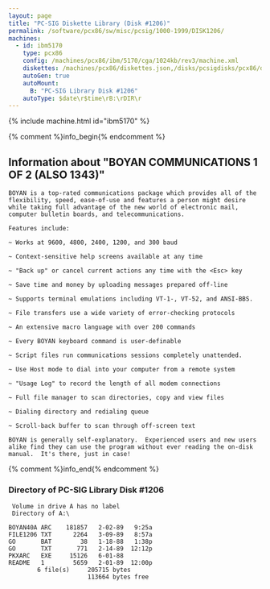 ```yaml
---
layout: page
title: "PC-SIG Diskette Library (Disk #1206)"
permalink: /software/pcx86/sw/misc/pcsig/1000-1999/DISK1206/
machines:
  - id: ibm5170
    type: pcx86
    config: /machines/pcx86/ibm/5170/cga/1024kb/rev3/machine.xml
    diskettes: /machines/pcx86/diskettes.json,/disks/pcsigdisks/pcx86/diskettes.json
    autoGen: true
    autoMount:
      B: "PC-SIG Library Disk #1206"
    autoType: $date\r$time\rB:\rDIR\r
---
```


{% include machine.html id="ibm5170" %}

{% comment %}info_begin{% endcomment %}

## Information about "BOYAN COMMUNICATIONS 1 OF 2 (ALSO 1343)"

    BOYAN is a top-rated communications package which provides all of the
    flexibility, speed, ease-of-use and features a person might desire
    while taking full advantage of the new world of electronic mail,
    computer bulletin boards, and telecommunications.
    
    Features include:
    
    ~ Works at 9600, 4800, 2400, 1200, and 300 baud
    
    ~ Context-sensitive help screens available at any time
    
    ~ "Back up" or cancel current actions any time with the <Esc> key
    
    ~ Save time and money by uploading messages prepared off-line
    
    ~ Supports terminal emulations including VT-1-, VT-52, and ANSI-BBS.
    
    ~ File transfers use a wide variety of error-checking protocols
    
    ~ An extensive macro language with over 200 commands
    
    ~ Every BOYAN keyboard command is user-definable
    
    ~ Script files run communications sessions completely unattended.
    
    ~ Use Host mode to dial into your computer from a remote system
    
    ~ "Usage Log" to record the length of all modem connections
    
    ~ Full file manager to scan directories, copy and view files
    
    ~ Dialing directory and redialing queue
    
    ~ Scroll-back buffer to scan through off-screen text
    
    BOYAN is generally self-explanatory.  Experienced users and new users
    alike find they can use the program without ever reading the on-disk
    manual.  It's there, just in case!
{% comment %}info_end{% endcomment %}


### Directory of PC-SIG Library Disk #1206

     Volume in drive A has no label
     Directory of A:\

    BOYAN40A ARC    181857   2-02-89   9:25a
    FILE1206 TXT      2264   3-09-89   8:57a
    GO       BAT        38   1-18-88   1:38p
    GO       TXT       771   2-14-89  12:12p
    PKXARC   EXE     15126   6-01-88
    README   1        5659   2-01-89  12:00p
            6 file(s)     205715 bytes
                          113664 bytes free
